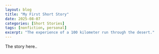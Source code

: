 ```yaml
---
layout: blog
title: "My First Short Story"
date: 2025-08-07
categories: [Short Stories]
tags: [nonfiction, personal]
excerpt: "The experience of a 100 kilometer run through the desert."
---
```


The story here..